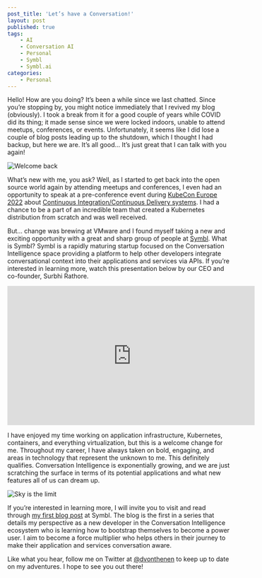 ```yaml
---
post_title: 'Let’s have a Conversation!'
layout: post
published: true
tags:
    - AI
    - Conversation AI
    - Personal
    - Symbl
    - Symbl.ai
categories:
    - Personal
---
```

Hello! How are you doing? It’s been a while since we last chatted. Since you’re stopping by, you might notice immediately that I revived my blog (obviously). I took a break from it for a good couple of years while COVID did its thing; it made sense since we were locked indoors, unable to attend meetups, conferences, or events. Unfortunately, it seems like I did lose a couple of blog posts leading up to the shutdown, which I thought I had backup, but here we are. It’s all good… It’s just great that I can talk with you again!  

![Welcome back](https://raw.githubusercontent.com/dvonthenen/blog/master/images/lets-have-a-conversation/welcome-back.jpeg)  

What’s new with me, you ask? Well, as I started to get back into the open source world again by attending meetups and conferences, I even had an opportunity to speak at a pre-conference event during [KubeCon Europe 2022](https://events.linuxfoundation.org/archive/2022/kubecon-cloudnativecon-europe/) about [Continuous Integration/Continuous Delivery systems](https://cfp.cloud-native.rejekts.io/cloud-native-rejekts-eu-valencia-2022/speaker/R3MTLQ/). I had a chance to be a part of an incredible team that created a Kubernetes distribution from scratch and was well received.  

But... change was brewing at VMware and I found myself taking a new and exciting opportunity with a great and sharp group of people at [Symbl](https://symbl.ai/). What is Symbl? Symbl is a rapidly maturing startup focused on the Conversation Intelligence space providing a platform to help other developers integrate conversational context into their applications and services via APIs. If you’re interested in learning more, watch this presentation below by our CEO and co-founder, Surbhi Rathore.  

<iframe width="560" height="315" src="https://www.youtube.com/embed/OZxlr32ShdY?start=1578" title="YouTube video player" frameborder="0" allow="accelerometer; autoplay; clipboard-write; encrypted-media; gyroscope; picture-in-picture" allowfullscreen></iframe>  

I have enjoyed my time working on application infrastructure, Kubernetes, containers, and everything virtualization, but this is a welcome change for me. Throughout my career, I have always taken on bold, engaging, and areas in technology that represent the unknown to me. This definitely qualifies. Conversation Intelligence is exponentially growing, and we are just scratching the surface in terms of its potential applications and what new features all of us can dream up.  

![Sky is the limit](https://raw.githubusercontent.com/dvonthenen/blog/master/images/lets-have-a-conversation/sky-is-the-limit.jpeg)  

If you’re interested in learning more, I will invite you to visit and read through [my first blog post](https://symbl.ai/blog/make-apps-conversation-aware/) at Symbl. The blog is the first in a series that details my perspective as a new developer in the Conversation Intelligence ecosystem who is learning how to bootstrap themselves to become a power user. I aim to become a force multiplier who helps others in their journey to make their application and services conversation aware.  

Like what you hear, follow me on Twitter at [@dvonthenen](https://twitter.com/dvonthenen) to keep up to date on my adventures. I hope to see you out there!